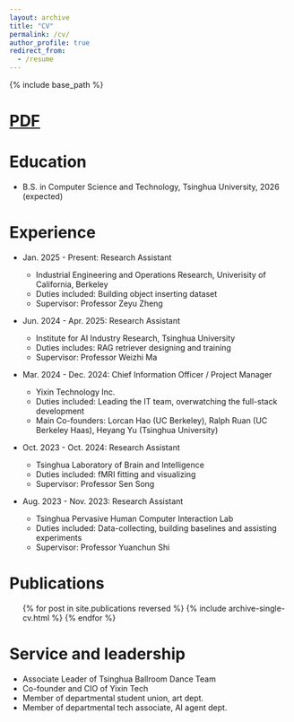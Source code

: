 ```yaml
---
layout: archive
title: "CV"
permalink: /cv/
author_profile: true
redirect_from:
  - /resume
---
```


{% include base_path %}

[PDF](/files/CV_Xiangyu_Zhang.pdf)
======

Education
======
* B.S. in Computer Science and Technology, Tsinghua University, 2026 (expected)

Experience
======
* Jan. 2025 - Present: Research Assistant
  * Industrial Engineering and Operations Research, Univerisity of California, Berkeley
  * Duties included: Building object inserting dataset
  * Supervisor: Professor Zeyu Zheng

* Jun. 2024 - Apr. 2025: Research Assistant
  * Institute for AI Industry Research, Tsinghua University
  * Duties includes: RAG retriever designing and training
  * Supervisor: Professor Weizhi Ma

* Mar. 2024 - Dec. 2024: Chief Information Officer / Project Manager
  * Yixin Technology Inc.
  * Duties included: Leading the IT team, overwatching the full-stack development
  * Main Co-founders: Lorcan Hao (UC Berkeley), Ralph Ruan (UC Berkeley Haas), Heyang Yu (Tsinghua University)

* Oct. 2023 - Oct. 2024: Research Assistant
  * Tsinghua Laboratory of Brain and Intelligence
  * Duties included: fMRI fitting and visualizing
  * Supervisor: Professor Sen Song

* Aug. 2023 - Nov. 2023: Research Assistant
  * Tsinghua Pervasive Human Computer Interaction Lab
  * Duties included: Data-collecting, building baselines and assisting experiments
  * Supervisor: Professor Yuanchun Shi

Publications
======
  <ul>{% for post in site.publications reversed %}
    {% include archive-single-cv.html %}
  {% endfor %}</ul>
  
Service and leadership
======
* Associate Leader of Tsinghua Ballroom Dance Team
* Co-founder and CIO of Yixin Tech
* Member of departmental student union, art dept.
* Member of departmental tech associate, AI agent dept.